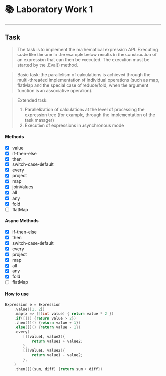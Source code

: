 # :books: Laboratory Work 1
---
## **Task**
> The task is to implement the mathematical expression API. Executing code like the one in the example below results in the construction of an expression that can then be executed. The execution must be started by the .Eval() method.

> Basic task: the parallelism of calculations is achieved through the multi-threaded implementation of individual operations (such as map, flatMap and the special case of reduce/fold, when the argument function is an associative operation).

> Extended task:
> 1. Parallelization of calculations at the level of processing the expression tree (for example, through the implementation of the task manager)
> 2. Execution of expressions in asynchronous mode

#### Methods
- [x] value
- [x] if-then-else
- [x] then
- [x] switch-case-default
- [x] every
- [x] project
- [x] map
- [x] joinValues
- [x] all
- [x] any
- [x] fold
- [ ] flatMap

#### Async Methods
- [x] if-then-else
- [x] then
- [x] switch-case-default
- [x] every
- [x] project
- [x] map
- [x] all
- [x] any
- [x] fold
- [ ] flatMap

#### How to use
```c++
Expression e = Expression
    .value([1, 2])
    .map(x => [](int value) { return value * 2 })
    .if([]() {return value > 2})
    .then([]() {return value + 1})
    .else([]() {return value - 1})
    .every(
        [](value1, value2){
            return value1 + value2;
        },
        [](value1, value2){
            return value1 - value2;
        },
    )
    .then([](sum, diff) {return sum + diff})
```

